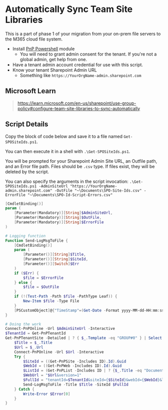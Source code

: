 # Automatically Sync Team Site Libraries

This is a part of phase 1 of your migration from your on-prem file servers to the M365 cloud file system.

- Install [PnP Powershell](https://pnp.github.io/powershell/) module
    - You will need to grant admin consent for the tenant. If you're not a global admin, get help from one.
- Have a tenant admin account credential for use with this script.
- Know your tenant Sharepoint Admin URL
    - Something like `https://YourOrgName-admin.sharepoint.com`

## Microsoft Learn
> https://learn.microsoft.com/en-us/sharepoint/use-group-policy#configure-team-site-libraries-to-sync-automatically

## Script Details

Copy the block of code below and save it to a file named `Get-SPOSiteIds.ps1`.

You can then execute it in a shell with `.\Get-SPOSiteIds.ps1`.

You will be prompted for your Sharepoint Admin Site URL, an Outfile path, and an Error file path. Files should be `.csv` type. If files exist, they will be deleted by the script.

You can also specify the arguments in the script invocation: `.\Get-SPOSiteIds.ps1 -AdminSiteUrl "https://YourOrgName-admin.sharepoint.com" -OutFile "~\Documents\SPO-Site-Ids.csv" -ErrorFile "~\Documents\SPO-Id-Script-Errors.csv"`

```powershell
[CmdletBinding()]
param (
    [Parameter(Mandatory)][String]$AdminSiteUrl,
    [Parameter(Mandatory)][String]$OutFile,
    [Parameter(Mandatory)][String]$ErrorFile
)

# Logging function
Function Send-LogMsgToFile {
    [CmdletBinding()]
    param (
        [Parameter()][String]$Title,
        [Parameter()][String]$SiteId,
        [Parameter()][Switch]$Err
    )
    if ($Err) {
        $file = $ErrorFile
    } else {
        $file = $OutFile
    }
    if (!(Test-Path -Path $file -PathType Leaf)) {
        New-Item $file -Type File 
    }
    [PSCustomObject]@{"TimeStamp"=(Get-Date -Format yyyy-MM-dd-HH:mm:ss);"Title"="$Title";"SiteId"="$SiteId"} | Export-Csv -Path $file -Append -NoTypeInformation
}

# Doing the work
Connect-PnPOnline -Url $AdminSiteUrl -Interactive
$TenantId = Get-PnPTenantId
Get-PnPTenantSite -Detailed | ? { $_.Template -eq "GROUP#0" } | Select Title, URL | % {
    $Title = $_.Title
    $Url = $_.Url
    Connect-PnPOnline -Url $Url -Interactive
    Try {
        $SiteId = ((Get-PnPSite -Includes ID).Id).Guid
        $WebId = ((Get-PnPWeb -Includes ID).Id).Guid
        $ListId = (Get-PnPList -Includes ID | ? {$_.Title -eq "Documents"}).Id
        $WebUrl = "$Url&version=1"
        $FullId = "tenantId=$TenantId&siteId={$SiteId}&webId={$WebId}&listId={$ListId}&webUrl=$WebUrl"
        Send-LogMsgToFile -Title $Title -SiteId $FullId
    } Catch {
        Write-Error $Error[0]
    }
}
```
